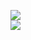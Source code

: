 [![](https://img.shields.io/badge/Made%20With-Github%20Spray-lightgrey.svg?style=for-the-badge&logo=github)](https://github.com/Annihil/github-spray#15739)  
[![](https://i.imgur.com/2DrTn0Z.gif)](https://github.com/Annihil/github-spray)